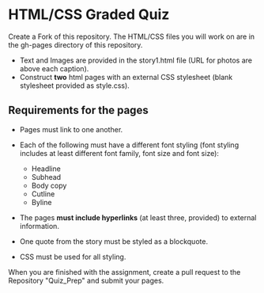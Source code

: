 # HTML/CSS Graded Quiz

Create a Fork of this repository. The HTML/CSS files you will work on are in the gh-pages directory of this repository.

* Text and Images are provided in the story1.html file (URL for photos are above each caption).
* Construct **two** html pages with an external CSS stylesheet (blank stylesheet provided as style.css).

## Requirements for the pages

* Pages must link to one another.
* Each of the following must have a different font styling (font styling includes at least different font family, font size and font size):
  * Headline
  * Subhead
  * Body copy
  * Cutline
  * Byline
 
* The pages **must include hyperlinks** (at least three, provided) to external information.
* One quote from the story must be styled as a blockquote.
* CSS must be used for all styling.

When you are finished with the assignment, create a pull request to the Repository "Quiz_Prep" and submit your pages.
